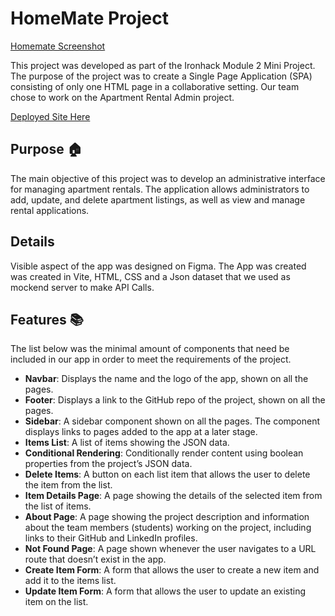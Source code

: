# HomeMate Project
[Homemate Screenshot](https://res-console.cloudinary.com/diy45ayev/thumbnails/v1/image/upload/v1733145858/SG9tZU1hdGUtMTItMDItMjAyNF8wMl8yMV9QTV9pcDBqOWQ=/drilldown)

This project was developed as part of the Ironhack Module 2 Mini Project. The purpose of the project was to create a Single Page Application (SPA) consisting of only one HTML page in a collaborative setting. Our team chose to work on the Apartment Rental Admin project.

[Deployed Site Here](https://kaleidoscopic-douhua-e94122.netlify.app/)

## Purpose 🏠

The main objective of this project was to develop an administrative interface for managing apartment rentals. The application allows administrators to add, update, and delete apartment listings, as well as view and manage rental applications.

## Details

Visible aspect of the app was designed on Figma. The App was created was created in Vite, HTML, CSS and a Json dataset that we used as mockend server to make API Calls.

## Features 📚

The list below was the minimal amount of components that need be included in our app in order to meet the requirements of the project.

- **Navbar**: Displays the name and the logo of the app, shown on all the pages.
- **Footer**: Displays a link to the GitHub repo of the project, shown on all the pages.
- **Sidebar**: A sidebar component shown on all the pages. The component displays links to pages added to the app at a later stage.
- **Items List**: A list of items showing the JSON data.
- **Conditional Rendering**: Conditionally render content using boolean properties from the project’s JSON data.
- **Delete Items**: A button on each list item that allows the user to delete the item from the list.
- **Item Details Page**: A page showing the details of the selected item from the list of items.
- **About Page**: A page showing the project description and information about the team members (students) working on the project, including links to their GitHub and LinkedIn profiles.
- **Not Found Page**: A page shown whenever the user navigates to a URL route that doesn’t exist in the app.
- **Create Item Form**: A form that allows the user to create a new item and add it to the items list.
- **Update Item Form**: A form that allows the user to update an existing item on the list.
